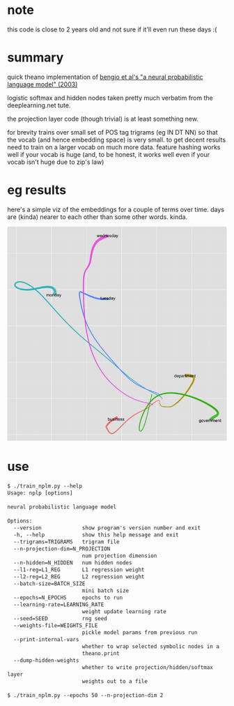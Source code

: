 # note

this code is close to 2 years old and not sure if it'll even run these days :(

# summary

quick theano implementation of <a href="http://machinelearning.wustl.edu/mlpapers/paper_files/BengioDVJ03.pdf">bengio et al's "a neural probabilistic language model" (2003)</a>

logistic softmax and hidden nodes taken pretty much verbatim from the deeplearning.net tute.

the projection layer code (though trivial) is at least something new.

for brevity trains over small set of POS tag trigrams (eg IN DT NN) so that the vocab (and hence embedding space) is very small. to get decent results need to train on a larger vocab on much more data. feature hashing works well if your vocab is huge (and, to be honest, it works well even if your vocab isn't huge due to zip's law)

# eg results

here's a simple viz of the embeddings for a couple of terms over time. days are (kinda) nearer to each other than some other words. kinda.

![embeddings](embeddings.png?raw=true "embeddings")

# use

```
$ ./train_nplm.py --help
Usage: nplp [options]

neural probabilistic language model

Options:
  --version             show program's version number and exit
  -h, --help            show this help message and exit
  --trigrams=TRIGRAMS   trigram file
  --n-projection-dim=N_PROJECTION
                        num projection dimension
  --n-hidden=N_HIDDEN   num hidden nodes
  --l1-reg=L1_REG       L1 regression weight
  --l2-reg=L2_REG       L2 regression weight
  --batch-size=BATCH_SIZE
                        mini batch size
  --epochs=N_EPOCHS     epochs to run
  --learning-rate=LEARNING_RATE
                        weight update learning rate
  --seed=SEED           rng seed
  --weights-file=WEIGHTS_FILE
                        pickle model params from previous run
  --print-internal-vars
                        whether to wrap selected symbolic nodes in a
                        theano.print
  --dump-hidden-weights
                        whether to write projection/hidden/softmax layer
                        weights out to a file

$ ./train_nplm.py --epochs 50 --n-projection-dim 2
```




